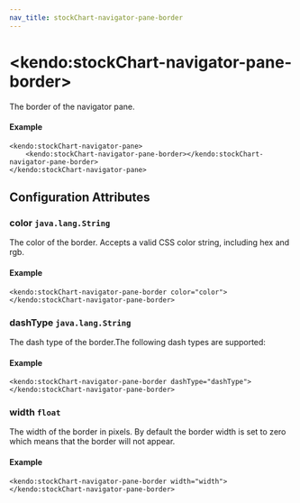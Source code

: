 ```yaml
---
nav_title: stockChart-navigator-pane-border
---
```


# \<kendo:stockChart-navigator-pane-border\>

The border of the navigator pane.

#### Example
    <kendo:stockChart-navigator-pane>
        <kendo:stockChart-navigator-pane-border></kendo:stockChart-navigator-pane-border>
    </kendo:stockChart-navigator-pane>

## Configuration Attributes

### color `java.lang.String`

The color of the border. Accepts a valid CSS color string, including hex and rgb.

#### Example
    <kendo:stockChart-navigator-pane-border color="color">
    </kendo:stockChart-navigator-pane-border>

### dashType `java.lang.String`

The dash type of the border.The following dash types are supported:

#### Example
    <kendo:stockChart-navigator-pane-border dashType="dashType">
    </kendo:stockChart-navigator-pane-border>

### width `float`

The width of the border in pixels. By default the border width is set to zero which means that the border will not appear.

#### Example
    <kendo:stockChart-navigator-pane-border width="width">
    </kendo:stockChart-navigator-pane-border>

